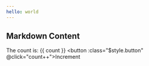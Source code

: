 ```yaml
---
hello: world
---
```


<script setup>
import { ref } from 'vue';
import HyName from '../components/HyName.vue';
const count = ref(0)
</script>

## Markdown Content

The count is: {{ count }}
<HyName />
<a-input placeholder="Basic usage" />
<button :class="$style.button" @click="count++">Increment</button>

<style module>
.button {
  color: #c97368;
  font-weight: bold;
}
</style>

